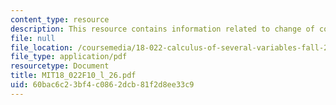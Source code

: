 ```yaml
---
content_type: resource
description: This resource contains information related to change of coordinates.
file: null
file_location: /coursemedia/18-022-calculus-of-several-variables-fall-2010/60bac6c23bf4c0862dcb81f2d8ee33c9_MIT18_022F10_l_26.pdf
file_type: application/pdf
resourcetype: Document
title: MIT18_022F10_l_26.pdf
uid: 60bac6c2-3bf4-c086-2dcb-81f2d8ee33c9
---
```


